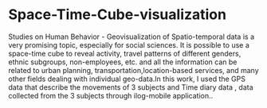 # Space-Time-Cube-visualization
Studies on Human Behavior - Geovisualization of Spatio-temporal data is a very promising topic, especially for social sciences. It is possible to use a space-time cube to reveal activity, travel patterns of different genders, ethnic  subgroups, non-employees, etc. and all the information can be related to urban planning, transportation,location-based services, and many other fields dealing with individual geo-data.In this work, I used the GPS data that describe the movements of 3 subjects and Time diary data , data collected from the 3 subjects through ilog-mobile application.. 
